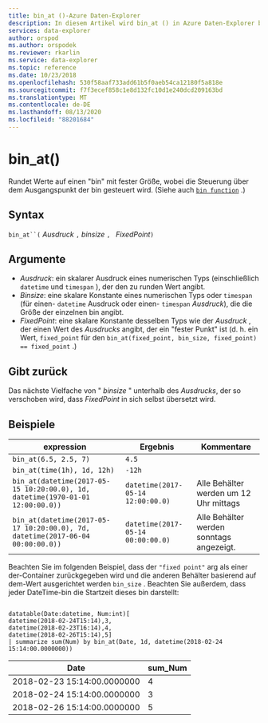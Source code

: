 ```yaml
---
title: bin_at ()-Azure Daten-Explorer
description: In diesem Artikel wird bin_at () in Azure Daten-Explorer beschrieben.
services: data-explorer
author: orspod
ms.author: orspodek
ms.reviewer: rkarlin
ms.service: data-explorer
ms.topic: reference
ms.date: 10/23/2018
ms.openlocfilehash: 530f58aaf733add61b5f0aeb54ca12180f5a818e
ms.sourcegitcommit: f7f3ecef858c1e8d132fc10d1e240dcd209163bd
ms.translationtype: MT
ms.contentlocale: de-DE
ms.lasthandoff: 08/13/2020
ms.locfileid: "88201684"
---
```

# <a name="bin_at"></a>bin_at()

Rundet Werte auf einen "bin" mit fester Größe, wobei die Steuerung über dem Ausgangspunkt der bin gesteuert wird.
(Siehe auch [`bin function`](./binfunction.md) .)

## <a name="syntax"></a>Syntax

`bin_at``(` *Ausdruck* `,` *binsize* `, ` *FixedPoint*`)`

## <a name="arguments"></a>Argumente

* *Ausdruck*: ein skalarer Ausdruck eines numerischen Typs (einschließlich `datetime` und `timespan` ), der den zu runden Wert angibt.
* *Binsize*: eine skalare Konstante eines numerischen Typs oder `timespan` (für einen- `datetime` Ausdruck oder einen- `timespan` *Ausdruck*), die die Größe der einzelnen bin angibt.
* *FixedPoint*: eine skalare Konstante desselben Typs wie der *Ausdruck* , der einen Wert des *Ausdrucks* angibt, der ein "fester Punkt" ist (d. h. ein Wert, `fixed_point` für den `bin_at(fixed_point, bin_size, fixed_point) == fixed_point` .)

## <a name="returns"></a>Gibt zurück

Das nächste Vielfache von " *binsize* " unterhalb des *Ausdrucks*, der so verschoben wird, dass *FixedPoint* in sich selbst übersetzt wird.

## <a name="examples"></a>Beispiele

|expression                                                                    |Ergebnis                           |Kommentare                   |
|------------------------------------------------------------------------------|---------------------------------|---------------------------|
|`bin_at(6.5, 2.5, 7)`                                                         |`4.5`                            ||
|`bin_at(time(1h), 1d, 12h)`                                                   |`-12h`                           ||
|`bin_at(datetime(2017-05-15 10:20:00.0), 1d, datetime(1970-01-01 12:00:00.0))`|`datetime(2017-05-14 12:00:00.0)`|Alle Behälter werden um 12 Uhr mittags   |
|`bin_at(datetime(2017-05-17 10:20:00.0), 7d, datetime(2017-06-04 00:00:00.0))`|`datetime(2017-05-14 00:00:00.0)`|Alle Behälter werden sonntags angezeigt.|


Beachten Sie im folgenden Beispiel, dass der `"fixed point"` arg als einer der-Container zurückgegeben wird und die anderen Behälter basierend auf dem-Wert ausgerichtet werden `bin_size` . Beachten Sie außerdem, dass jeder DateTime-bin die Startzeit dieses bin darstellt:

<!-- csl: https://help.kusto.windows.net:443/Samples -->
```kusto

datatable(Date:datetime, Num:int)[
datetime(2018-02-24T15:14),3,
datetime(2018-02-23T16:14),4,
datetime(2018-02-26T15:14),5]
| summarize sum(Num) by bin_at(Date, 1d, datetime(2018-02-24 15:14:00.0000000)) 
```

|Date|sum_Num|
|---|---|
|2018-02-23 15:14:00.0000000|4|
|2018-02-24 15:14:00.0000000|3|
|2018-02-26 15:14:00.0000000|5|
